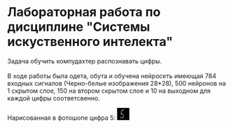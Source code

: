 # Лабораторная работа по дисциплине "Системы искуственного интелекта"
Задача обучить компудахтер распознавать цифры. \
<br>
В ходе работы была одета, обута и обучена нейросеть имеющая 784 входных сигналов (Черно-белые изображения 28*28), 500 нейронов на 1 скрытом слое, 150 на втором скрытом слое и 10 на выходном для каждой цифры соответсвенно.

Нарисованная в фотошопе цифра 5:
![Screenshot](Test/Files/5.png)
